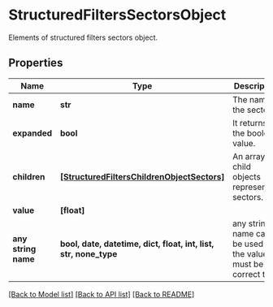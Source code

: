 # StructuredFiltersSectorsObject

Elements of structured filters sectors object.

## Properties
Name | Type | Description | Notes
------------ | ------------- | ------------- | -------------
**name** | **str** | The name of the sector | [optional] 
**expanded** | **bool** | It returns the boolean value. | [optional] 
**children** | [**[StructuredFiltersChildrenObjectSectors]**](StructuredFiltersChildrenObjectSectors.md) | An array of child objects representing sectors. | [optional] 
**value** | **[float]** |  | [optional] 
**any string name** | **bool, date, datetime, dict, float, int, list, str, none_type** | any string name can be used but the value must be the correct type | [optional]

[[Back to Model list]](../README.md#documentation-for-models) [[Back to API list]](../README.md#documentation-for-api-endpoints) [[Back to README]](../README.md)


